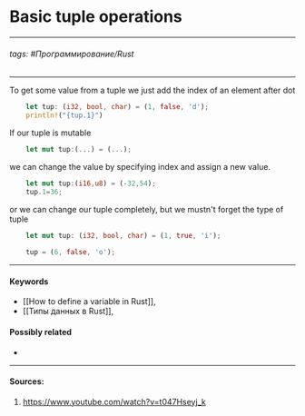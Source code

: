 # Basic tuple operations
***
###### tags: #Программирование/Rust 
***
To get some value from a tuple we just add the index of an element after dot
```rust
	let tup: (i32, bool, char) = (1, false, 'd');
	println!("{tup.1}")
```
If our tuple is mutable 
```rust
	let mut tup:(...) = (...);
```
we can change the value by specifying index and assign a new value.
```rust
	let mut tup:(i16,u8) = (-32,54);
	tup.1=36;
```
or we can change our tuple completely, but we mustn't forget the type of tuple
```rust
	let mut tup: (i32, bool, char) = (1, true, 'i');
	
	tup = (6, false, 'o');
```
***
#### Keywords
- [[How to define a variable in Rust]],
- [[Типы данных в Rust]],
#### Possibly related
- 
***
#### Sources:
1. https://www.youtube.com/watch?v=t047Hseyj_k
